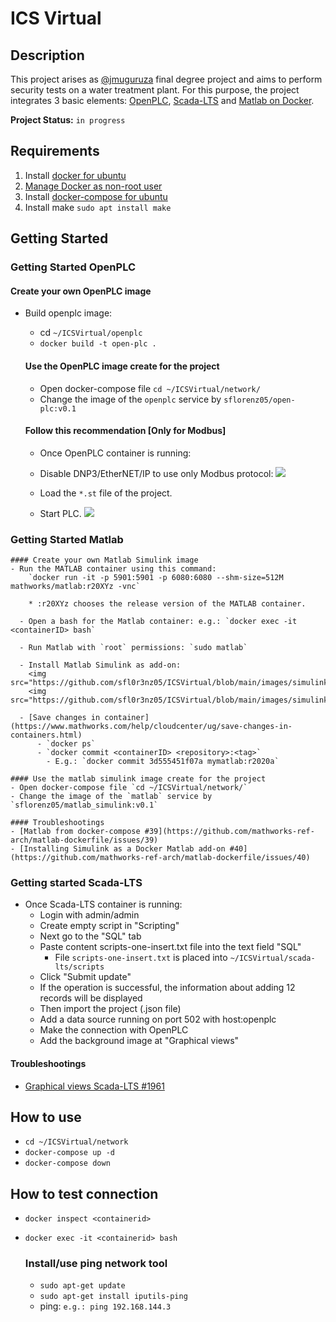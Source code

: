 # ICS Virtual

## Description
This project arises as [@jmuguruza](https://github.com/jmuguruza) final degree project and aims to perform security tests on a water treatment plant. For this purpose, the project integrates 3 basic elements: [OpenPLC](https://github.com/thiagoralves/OpenPLC_v3), [Scada-LTS](https://github.com/SCADA-LTS/Scada-LTS) and [Matlab on Docker](https://github.com/mathworks-ref-arch/matlab-dockerfile).

**Project Status:** `in progress`

## Requirements
1. Install [docker for ubuntu](https://docs.docker.com/engine/install/ubuntu/)
2. [Manage Docker as non-root user](https://docs.docker.com/engine/install/linux-postinstall/)
3. Install [docker-compose for ubuntu](https://docs.docker.com/compose/install/)
4. Install make `sudo apt install make`

## Getting Started

  ### Getting Started OpenPLC
  #### Create your own OpenPLC image  
  - Build openplc image: 
    * cd `~/ICSVirtual/openplc`
    * `docker build -t open-plc .`
  
    #### Use the OpenPLC image create for the project
    - Open docker-compose file `cd ~/ICSVirtual/network/`
    - Change the image of the `openplc` service by `sflorenz05/open-plc:v0.1`

    #### Follow this recommendation [Only for Modbus]
    - Once OpenPLC container is running:
    - Disable DNP3/EtherNET/IP to use only Modbus protocol:
      <img src="https://github.com/sfl0r3nz05/ICSVirtual/blob/main/images/openplc1.png">

    - Load the `*.st` file of the project.
    - Start PLC.
      <img src="https://github.com/sfl0r3nz05/ICSVirtual/blob/main/images/openplc2.png">  

  ### Getting Started Matlab
    #### Create your own Matlab Simulink image
    - Run the MATLAB container using this command:
        `docker run -it -p 5901:5901 -p 6080:6080 --shm-size=512M mathworks/matlab:r20XYz -vnc`

        * :r20XYz chooses the release version of the MATLAB container.

      - Open a bash for the Matlab container: e.g.: `docker exec -it <containerID> bash`

      - Run Matlab with `root` permissions: `sudo matlab`

      - Install Matlab Simulink as add-on:
        <img src="https://github.com/sfl0r3nz05/ICSVirtual/blob/main/images/simulink1.png">
        <img src="https://github.com/sfl0r3nz05/ICSVirtual/blob/main/images/simulink2.png">

      - [Save changes in container](https://www.mathworks.com/help/cloudcenter/ug/save-changes-in-containers.html)
          - `docker ps`
          - `docker commit <containerID> <repository>:<tag>`
            - E.g.: `docker commit 3d555451f07a mymatlab:r2020a`

    #### Use the matlab simulink image create for the project
    - Open docker-compose file `cd ~/ICSVirtual/network/`
    - Change the image of the `matlab` service by `sflorenz05/matlab_simulink:v0.1`
  
    #### Troubleshootings
    - [Matlab from docker-compose #39](https://github.com/mathworks-ref-arch/matlab-dockerfile/issues/39)
    - [Installing Simulink as a Docker Matlab add-on #40](https://github.com/mathworks-ref-arch/matlab-dockerfile/issues/40)

  ### Getting started Scada-LTS
  - Once Scada-LTS container is running:
    - Login with admin/admin
    - Create empty script in "Scripting"
    - Next go to the "SQL" tab
    - Paste content scripts-one-insert.txt file into the text field "SQL"
      - File `scripts-one-insert.txt` is placed into `~/ICSVirtual/scada-lts/scripts`
    - Click "Submit update"
    - If the operation is successful, the information about adding 12 records will be displayed
    - Then import the project (.json file) 
    - Add a data source running on port 502 with host:openplc
    - Make the connection with OpenPLC
    - Add the background image at "Graphical views"

  #### Troubleshootings
  - [Graphical views Scada-LTS #1961](https://github.com/SCADA-LTS/Scada-LTS/issues/1961)

## How to use
- `cd ~/ICSVirtual/network`
- `docker-compose up -d`
- `docker-compose down`

## How to test connection
- `docker inspect <containerid>`
- `docker exec -it <containerid> bash`
  
  ### Install/use ping network tool
    - `sudo apt-get update`
    - `sudo apt-get install iputils-ping`
    - ping: `e.g.: ping 192.168.144.3`